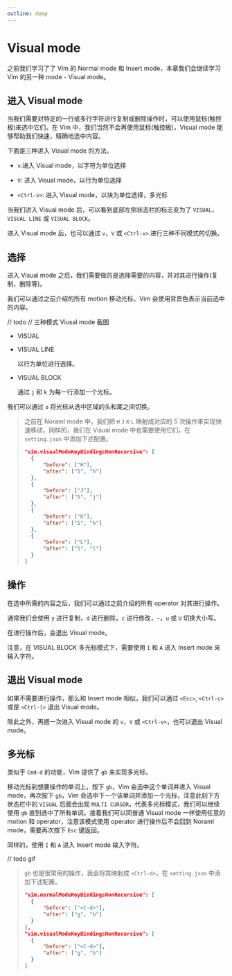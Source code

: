 ```yaml
---
outline: deep
---
```


# Visual mode

之前我们学习了了 Vim 的 Normal mode 和 Insert mode，本章我们会继续学习 Vim 的另一种 mode - Visual mode。

## 进入 Visual mode

当我们需要对特定的一行或多行字符进行复制或删除操作时，可以使用鼠标(触控板)来选中它们。在 Vim 中，我们当然不会再使用鼠标(触控板)，Visual mode 能够帮助我们快速，精确地选中内容。

下面是三种进入 Visual mode 的方法。

- `v`:进入 Visual mode，以字符为单位选择

- `V`: 进入 Visual mode，以行为单位选择

- `<Ctrl-v>`: 进入 Visual mode，以块为单位选择，多光标

当我们进入 Visual mode 后，可以看到底部左侧状态栏的标志变为了 `VISUAL`，`VISUAL LINE` 或 `VISUAL BLOCK`。

进入 Visual mode 后，也可以通过 `v`，`V` 或 `<Ctrl-v>` 进行三种不同模式的切换。

## 选择

进入 Visual mode 之后，我们需要做的是选择需要的内容，并对其进行操作(复制，删除等)。

我们可以通过之前介绍的所有 motion 移动光标，Vim 会使用背景色表示当前选中的内容。

// todo
// 三种模式 Viusal mode 截图

- VISUAL

- VISUAL LINE

  以行为单位进行选择。

- VISUAL BLOCK

  通过 `j` 和 `k` 为每一行添加一个光标。

我们可以通过 `o` 将光标从选中区域的头和尾之间切换。

> 之前在 Noraml mode 中，我们把 `H` `J` `K` `L` 映射成对应的 5 次操作来实现快速移动，同样的，我们在 Visual mode 中也需要使用它们，在 `setting.json` 中添加下述配置。
>
> ```json
> "vim.visualModeKeyBindingsNonRecursive": [
> 	{
> 		"before": ["H"],
> 		"after": ["5", "h"]
> 	},
> 	{
> 		"before": ["J"],
> 		"after": ["5", "j"]
> 	},
> 	{
> 		"before": ["K"],
> 		"after": ["5", "k"]
> 	},
> 	{
> 		"before": ["L"],
> 		"after": ["5", "l"]
> 	}
> ]
> ```

## 操作

在选中所需的内容之后，我们可以通过之前介绍的所有 operator 对其进行操作。

通常我们会使用 `y` 进行复制，`d` 进行删除，`c` 进行修改，`~`，`u` 或 `U` 切换大小写。

在进行操作后，会退出 Visual mode。

注意，在 VISUAL BLOCK 多光标模式下，需要使用 `I` 和 `A` 进入 Insert mode 来输入字符。

## 退出 Visual mode

如果不需要进行操作，那么和 Insert mode 相似，我们可以通过 `<Esc>`, `<Ctrl-c>` 或是 `<Ctrl-[>` 退出 Visual mode。

除此之外，再摁一次进入 Visual mode 的 `v`，`V` 或 `<Ctrl-v>`，也可以退出 Visual mode。

## 多光标

类似于 `Cmd-d` 的功能，Vim 提供了 `gb` 来实现多光标。

移动光标到想要操作的单词上，按下 `gb`，Vim 会选中这个单词并进入 Visual mode，再次按下 `gb`，Vim 会选中下一个该单词并添加一个光标，注意此刻下方状态栏中的 `VISUAL` 后面会出现 `MULTI CURSOR`，代表多光标模式，我们可以继续使用 `gb` 直到选中了所有单词。接着我们可以同普通 Visual mode 一样使用任意的 motion 和 operator，注意该模式使用 operator 进行操作后不会回到 Noraml mode，需要再次按下 `Esc` 键返回。

同样的，使用 `I` 和 `A` 进入 Insert mode 输入字符。

// todo gif

> `gb` 也是很常用的操作，我会将其映射成 `<Ctrl-d>`，在 `setting.json` 中添加下述配置。
>
> ```json
> "vim.normalModeKeyBindingsNonRecursive": [
> 	{
> 		"before": ["<C-d>"],
> 		"after": ["g", "b"]
> 	}
> ],
> "vim.visualModeKeyBindingsNonRecursive": [
> 	{
> 		"before": ["<C-d>"],
> 		"after": ["g", "b"]
> 	}
> ]
> ```
